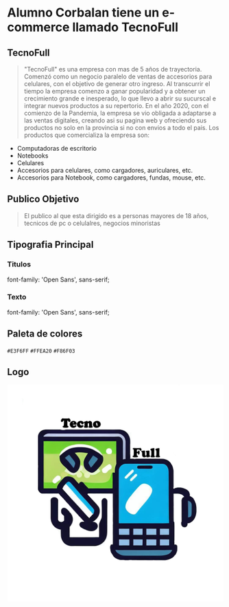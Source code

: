# **Alumno Corbalan tiene un e-commerce llamado TecnoFull**
## TecnoFull
 >"TecnoFull" es una empresa con mas de 5 años de trayectoria. Comenzó como un negocio paralelo de ventas de accesorios para celulares, con el objetivo de generar otro ingreso. Al transcurrir el tiempo la empresa comenzo a ganar popularidad y a obtener un crecimiento grande e inesperado, lo que llevo a abrir su sucurscal e integrar nuevos productos a su repertorio. En el año 2020, con el comienzo de la Pandemia, la empresa se vio obligada a adaptarse a las ventas digitales, creando asi su pagina web y ofreciendo sus productos no solo en la provincia si no con envios a todo el pais. Los productos que comercializa la empresa son:
 * Computadoras de escritorio
 * Notebooks
 * Celulares
 * Accesorios para celulares, como cargadores, auriculares, etc.
 * Accesorios para Notebook, como cargadores, fundas, mouse, etc.
## Publico Objetivo
>El publico al que esta dirigido es a personas mayores de 18 años, tecnicos de pc o celulalres, negocios minoristas
## Tipografia Principal
 ### Titulos
 font-family: 'Open Sans', sans-serif;
 ### Texto
font-family: 'Open Sans', sans-serif;

## Paleta de colores
`#E3F6FF` `#FFEA20` `#F86F03`
## Logo
![Alt text](<Tecno Full.jpg>)
